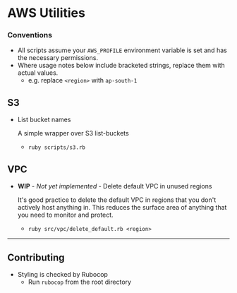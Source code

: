 # AWS Utilities

### Conventions

  * All scripts assume your `AWS_PROFILE` environment variable is set and has the necessary 
    permissions.
  * Where usage notes below include bracketed strings, replace them with actual values.
    * e.g. replace `<region>` with `ap-south-1`

## S3

  * List bucket names 
  
    A simple wrapper over S3 list-buckets
  
    * `ruby scripts/s3.rb`

## VPC

  * **WIP** - *Not yet implemented* - Delete default VPC in unused regions 
  
    It's good practice to delete the default VPC in regions that you don't actively host anything in.
    This reduces the surface area of anything that you need to monitor and protect.

    * `ruby src/vpc/delete_default.rb <region>`

---

## Contributing

  * Styling is checked by Rubocop
    * Run `rubocop` from the root directory
